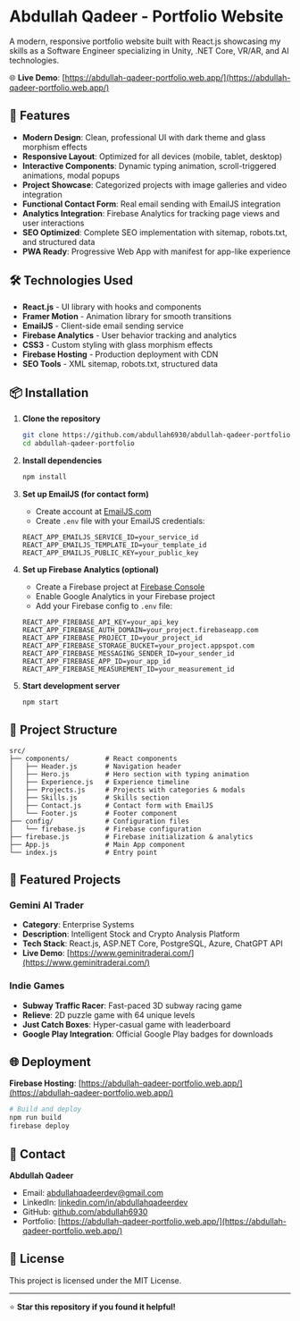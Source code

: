 # Abdullah Qadeer - Portfolio Website

A modern, responsive portfolio website built with React.js showcasing my skills as a Software Engineer specializing in Unity, .NET Core, VR/AR, and AI technologies.

🌐 **Live Demo**: [https://abdullah-qadeer-portfolio.web.app/](https://abdullah-qadeer-portfolio.web.app/)

## 🚀 Features

- **Modern Design**: Clean, professional UI with dark theme and glass morphism effects
- **Responsive Layout**: Optimized for all devices (mobile, tablet, desktop)
- **Interactive Components**: Dynamic typing animation, scroll-triggered animations, modal popups
- **Project Showcase**: Categorized projects with image galleries and video integration
- **Functional Contact Form**: Real email sending with EmailJS integration
- **Analytics Integration**: Firebase Analytics for tracking page views and user interactions
- **SEO Optimized**: Complete SEO implementation with sitemap, robots.txt, and structured data
- **PWA Ready**: Progressive Web App with manifest for app-like experience

## 🛠️ Technologies Used

- **React.js** - UI library with hooks and components
- **Framer Motion** - Animation library for smooth transitions
- **EmailJS** - Client-side email sending service
- **Firebase Analytics** - User behavior tracking and analytics
- **CSS3** - Custom styling with glass morphism effects
- **Firebase Hosting** - Production deployment with CDN
- **SEO Tools** - XML sitemap, robots.txt, structured data

## 📦 Installation

1. **Clone the repository**
   ```bash
   git clone https://github.com/abdullah6930/abdullah-qadeer-portfolio.git
   cd abdullah-qadeer-portfolio
   ```

2. **Install dependencies**
   ```bash
   npm install
   ```

3. **Set up EmailJS (for contact form)**
   - Create account at [EmailJS.com](https://www.emailjs.com/)
   - Create `.env` file with your EmailJS credentials:
   ```env
   REACT_APP_EMAILJS_SERVICE_ID=your_service_id
   REACT_APP_EMAILJS_TEMPLATE_ID=your_template_id
   REACT_APP_EMAILJS_PUBLIC_KEY=your_public_key
   ```

4. **Set up Firebase Analytics (optional)**
   - Create a Firebase project at [Firebase Console](https://console.firebase.google.com/)
   - Enable Google Analytics in your Firebase project
   - Add your Firebase config to `.env` file:
   ```env
   REACT_APP_FIREBASE_API_KEY=your_api_key
   REACT_APP_FIREBASE_AUTH_DOMAIN=your_project.firebaseapp.com
   REACT_APP_FIREBASE_PROJECT_ID=your_project_id
   REACT_APP_FIREBASE_STORAGE_BUCKET=your_project.appspot.com
   REACT_APP_FIREBASE_MESSAGING_SENDER_ID=your_sender_id
   REACT_APP_FIREBASE_APP_ID=your_app_id
   REACT_APP_FIREBASE_MEASUREMENT_ID=your_measurement_id
   ```

5. **Start development server**
   ```bash
   npm start
   ```

## 📁 Project Structure

```
src/
├── components/         # React components
│   ├── Header.js       # Navigation header
│   ├── Hero.js         # Hero section with typing animation
│   ├── Experience.js   # Experience timeline
│   ├── Projects.js     # Projects with categories & modals
│   ├── Skills.js       # Skills section
│   ├── Contact.js      # Contact form with EmailJS
│   └── Footer.js       # Footer component
├── config/             # Configuration files
│   └── firebase.js     # Firebase configuration
├── firebase.js         # Firebase initialization & analytics
├── App.js              # Main App component
└── index.js            # Entry point
```

## 🎯 Featured Projects

### Gemini AI Trader
- **Category**: Enterprise Systems
- **Description**: Intelligent Stock and Crypto Analysis Platform
- **Tech Stack**: React.js, ASP.NET Core, PostgreSQL, Azure, ChatGPT API
- **Live Demo**: [https://www.geminitraderai.com/](https://www.geminitraderai.com/)

### Indie Games
- **Subway Traffic Racer**: Fast-paced 3D subway racing game
- **Relieve**: 2D puzzle game with 64 unique levels
- **Just Catch Boxes**: Hyper-casual game with leaderboard
- **Google Play Integration**: Official Google Play badges for downloads

## 🌐 Deployment

**Firebase Hosting**: [https://abdullah-qadeer-portfolio.web.app/](https://abdullah-qadeer-portfolio.web.app/)

```bash
# Build and deploy
npm run build
firebase deploy
```

## 📧 Contact

**Abdullah Qadeer**
- Email: abdullahqadeerdev@gmail.com
- LinkedIn: [linkedin.com/in/abdullahqadeerdev](https://linkedin.com/in/abdullahqadeerdev)
- GitHub: [github.com/abdullah6930](https://github.com/abdullah6930)
- Portfolio: [https://abdullah-qadeer-portfolio.web.app/](https://abdullah-qadeer-portfolio.web.app/)

## 📄 License

This project is licensed under the MIT License.

---

⭐ **Star this repository if you found it helpful!** 